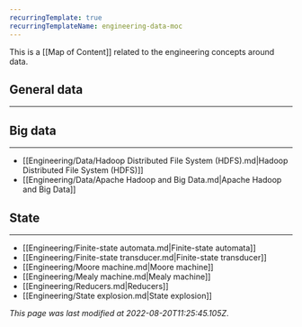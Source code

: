 ```yaml
---
recurringTemplate: true
recurringTemplateName: engineering-data-moc
---
```


This is a [[Map of Content]] related to the engineering concepts around data.

## General data
---

## Big data
---
- [[Engineering/Data/Hadoop Distributed File System (HDFS).md|Hadoop Distributed File System (HDFS)]]
- [[Engineering/Data/Apache Hadoop and Big Data.md|Apache Hadoop and Big Data]]

## State
---
- [[Engineering/Finite-state automata.md|Finite-state automata]]
- [[Engineering/Finite-state transducer.md|Finite-state transducer]]
- [[Engineering/Moore machine.md|Moore machine]]
- [[Engineering/Mealy machine.md|Mealy machine]]
- [[Engineering/Reducers.md|Reducers]]
- [[Engineering/State explosion.md|State explosion]]


*This page was last modified at 2022-08-20T11:25:45.105Z*.
